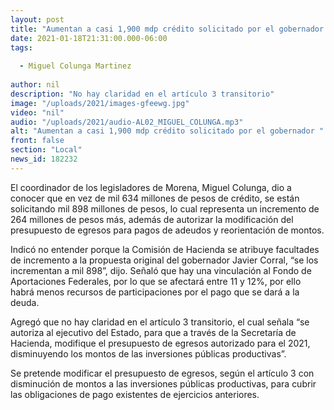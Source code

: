 ```yaml
---
layout: post
title: "Aumentan a casi 1,900 mdp crédito solicitado por el gobernador "
date: 2021-01-18T21:31:00.000-06:00
tags:
  
  - Miguel Colunga Martinez
  
author: nil
description: "No hay claridad en el artículo 3 transitorio"
image: "/uploads/2021/images-gfeewg.jpg"
video: "nil"
audio: "/uploads/2021/audio-AL02_MIGUEL_COLUNGA.mp3"
alt: "Aumentan a casi 1,900 mdp crédito solicitado por el gobernador "
front: false
section: "Local"
news_id: 182232
---
```


El coordinador de los legisladores de Morena, Miguel Colunga, dio a conocer que en vez de mil 634 millones de pesos de crédito, se están solicitando mil 898 millones de pesos, lo cual representa un incremento de 264 millones de pesos más, además de autorizar la modificación del presupuesto de egresos para pagos de adeudos y reorientación de montos. 

Indicó no entender porque la Comisión de Hacienda se atribuye facultades de incremento a la propuesta original del gobernador Javier Corral, “se los incrementan a mil 898”, dijo. 
Señaló que hay una vinculación al Fondo de Aportaciones Federales, por lo que se afectará entre 11 y 12%, por ello habrá menos recursos de participaciones por el pago que se dará a la deuda. 

Agregó que no hay claridad en el artículo 3 transitorio, el cual señala “se autoriza al ejecutivo del Estado, para que a través de la Secretaría de Hacienda, modifique el presupuesto de egresos autorizado para el 2021, disminuyendo los montos de las inversiones públicas productivas”. 

Se pretende modificar el presupuesto de egresos, según el artículo 3 con disminución de montos a las inversiones públicas productivas, para cubrir las obligaciones de pago existentes de ejercicios anteriores.